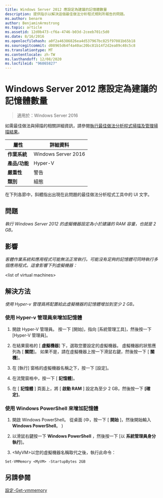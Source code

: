 ```yaml
---
title: Windows Server 2012 應設定為建議的記憶體數量
description: 提供指示以解決這個最佳做法分析程式規則所報告的問題。
ms.author: benarm
author: BenjaminArmstrong
ms.topic: article
ms.assetid: 12d0b473-cf6a-4746-b03d-2ceeb701c5d0
ms.date: 8/16/2016
ms.openlocfilehash: a0f2a46386826ea4d537967bc825f97081b65b18
ms.sourcegitcommit: d08965d64f4a40ac20bc81b14f2d2ea89c48c5c8
ms.translationtype: MT
ms.contentlocale: zh-TW
ms.lasthandoff: 12/08/2020
ms.locfileid: "96865827"
---
```

# <a name="windows-server-2012-should-be-configured-with-the-recommended-amount-of-memory"></a>Windows Server 2012 應設定為建議的記憶體數量

>適用於：Windows Server 2016

如需最佳做法與掃描的相關詳細資訊，請參閱[執行最佳做法分析程式掃描及管理掃描結果](https://go.microsoft.com/fwlink/p/?LinkID=223177)。

|屬性|詳細資料|
|-|-|
|**作業系統**|Windows Server 2016|
|**產品/功能**|Hyper-V|
|**嚴重性**|警告|
|**類別**|組態|

在下列各節中，斜體指出出現在此問題的最佳做法分析程式工具中的 UI 文字。

## <a name="issue"></a>**問題**
*執行 Windows Server 2012 的虛擬機器設定為小於建議的 RAM 容量，也就是 2 GB。*

## <a name="impact"></a>**影響**
*客體作業系統和應用程式可能無法正常執行。可能沒有足夠的記憶體可同時執行多個應用程式。這會影響下列虛擬機器：*

\<list of virtual machines>

## <a name="resolution"></a>**解決方法**
*使用 Hyper-v 管理員將配置給此虛擬機器的記憶體增加到至少 2 GB。*

### <a name="increase-the-memory-using-hyper-v-manager"></a>使用 Hyper-v 管理員來增加記憶體

1.  開啟 Hyper-V 管理員。 按一下 [開始]，指向 [系統管理工具]，然後按一下 [Hyper-V 管理員]。

2.  在結果窗格的 [ **虛擬機器**] 下，選取您要設定的虛擬機器。 虛擬機器的狀態應列為 [ **關閉**]。 如果不是，請在虛擬機器上按一下滑鼠右鍵，然後按一下 [ **關機**]。

3.  在 [執行] 窗格的虛擬機器名稱之下，按一下 [設定]。

4.  在流覽窗格中，按一下 [ **記憶體**]。

5.  在 [ **記憶體** ] 頁面上，將 [ **啟動 RAM** ] 設定為至少 2 GB，然後按一下 **[確定]**。

### <a name="increase-the-memory-using-windows-powershell"></a>使用 Windows PowerShell 來增加記憶體

1.  開啟 Windows PowerShell。 從桌面 (中，按一下 [ **開始** ]，然後開始輸入 **Windows PowerShell**。 ) 

2.  以滑鼠右鍵按一下 **Windows PowerShell** ，然後按一下 [以 **系統管理員身分執行**]。

3.  \<MyVM>以您的虛擬機器名稱取代之後，執行此命令：

```
Set-VMMemory <MyVM> -StartupBytes 2GB
```

## <a name="see-also"></a>另請參閱
[設定-Get-vmmemory](/powershell/module/hyper-v/set-vmmemory)
